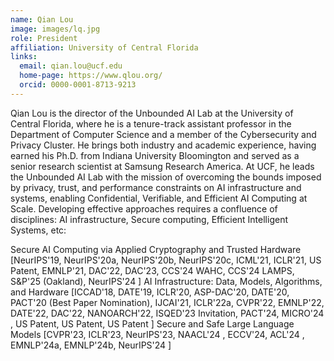 ```yaml
---
name: Qian Lou
image: images/lq.jpg
role: President
affiliation: University of Central Florida
links:
  email: qian.lou@ucf.edu
  home-page: https://www.qlou.org/
  orcid: 0000-0001-8713-9213
---
```


Qian Lou is the director of the Unbounded AI Lab at the University of Central Florida, where he is a tenure-track assistant professor in the Department of Computer Science and a member of the Cybersecurity and Privacy Cluster. He brings both industry and academic experience, having earned his Ph.D. from Indiana University Bloomington and served as a senior research scientist at Samsung Research America. At UCF, he leads the Unbounded AI Lab with the mission of overcoming the bounds imposed by privacy, trust, and performance constraints on AI infrastructure and systems, enabling Confidential, Verifiable, and Efficient AI Computing at Scale. Developing effective approaches requires a confluence of disciplines: AI infrastructure, Secure computing, Efficient Intelligent Systems, etc:

Secure AI Computing via Applied Cryptography and Trusted Hardware [NeurIPS'19, NeurIPS'20a, NeurIPS'20b, NeurIPS'20c, ICML'21, ICLR'21, US Patent, EMNLP'21, DAC'22, DAC'23, CCS'24 WAHC, CCS'24 LAMPS, S&P'25 (Oakland), NeurIPS'24 ]
AI Infrastructure: Data, Models, Algorithms, and Hardware [ICCAD'18, DATE'19, ICLR'20, ASP-DAC'20, DATE'20, PACT'20 (Best Paper Nomination), IJCAI'21, ICLR'22a, CVPR'22, EMNLP'22, DATE'22, DAC'22, NANOARCH'22, ISQED'23 Invitation, PACT'24, MICRO'24 , US Patent, US Patent, US Patent ]
Secure and Safe Large Language Models [CVPR'23, ICLR'23, NeurIPS'23, NAACL'24 , ECCV'24, ACL'24 , EMNLP'24a, EMNLP'24b, NeurIPS'24 ]